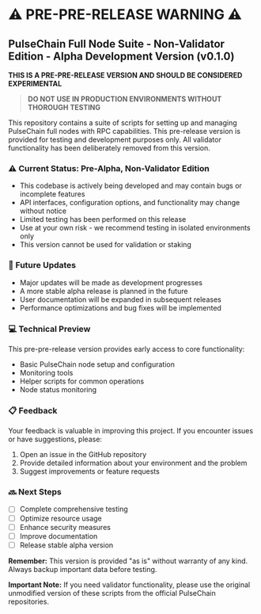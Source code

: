 # ⚠️ PRE-PRE-RELEASE WARNING ⚠️

## PulseChain Full Node Suite - Non-Validator Edition - Alpha Development Version (v0.1.0)

**THIS IS A PRE-PRE-RELEASE VERSION AND SHOULD BE CONSIDERED EXPERIMENTAL**

> **DO NOT USE IN PRODUCTION ENVIRONMENTS WITHOUT THOROUGH TESTING**

This repository contains a suite of scripts for setting up and managing PulseChain full nodes with RPC capabilities. This pre-release version is provided for testing and development purposes only. All validator functionality has been deliberately removed from this version.

### ⚠️ Current Status: Pre-Alpha, Non-Validator Edition

- This codebase is actively being developed and may contain bugs or incomplete features
- API interfaces, configuration options, and functionality may change without notice
- Limited testing has been performed on this release
- Use at your own risk - we recommend testing in isolated environments only
- This version cannot be used for validation or staking

### 🔄 Future Updates

- Major updates will be made as development progresses
- A more stable alpha release is planned in the future
- User documentation will be expanded in subsequent releases
- Performance optimizations and bug fixes will be implemented

### 💻 Technical Preview

This pre-pre-release version provides early access to core functionality:

- Basic PulseChain node setup and configuration
- Monitoring tools
- Helper scripts for common operations
- Node status monitoring

### 📋 Feedback

Your feedback is valuable in improving this project. If you encounter issues or have suggestions, please:

1. Open an issue in the GitHub repository
2. Provide detailed information about your environment and the problem
3. Suggest improvements or feature requests

### 🔜 Next Steps

- [ ] Complete comprehensive testing
- [ ] Optimize resource usage
- [ ] Enhance security measures
- [ ] Improve documentation
- [ ] Release stable alpha version

**Remember:** This version is provided "as is" without warranty of any kind. Always backup important data before testing. 

**Important Note:** If you need validator functionality, please use the original unmodified version of these scripts from the official PulseChain repositories. 